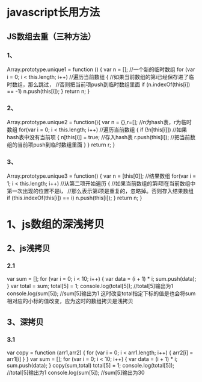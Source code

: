 
# javascript长用方法

## JS数组去重（三种方法）

### 1、
Array.prototype.unique1 = function () {
  var n = []; //一个新的临时数组
  for (var i = 0; i < this.length; i++) //遍历当前数组
  {
    //如果当前数组的第i已经保存进了临时数组，那么跳过，
    //否则把当前项push到临时数组里面
    if (n.indexOf(this[i]) == -1) n.push(this[i]);
  }
  return n;
}

### 2、
Array.prototype.unique2 = function(){
    var n = {},r=[]; //n为hash表，r为临时数组
    for(var i = 0; i < this.length; i++) //遍历当前数组
    {
        if (!n[this[i]]) //如果hash表中没有当前项
        {
            n[this[i]] = true; //存入hash表
            r.push(this[i]); //把当前数组的当前项push到临时数组里面
        }
    }
    return r;
}

### 3、
Array.prototype.unique3 = function()
{
    var n = [this[0]]; //结果数组
    for(var i = 1; i < this.length; i++) //从第二项开始遍历
    {
        //如果当前数组的第i项在当前数组中第一次出现的位置不是i，
        //那么表示第i项是重复的，忽略掉。否则存入结果数组
        if (this.indexOf(this[i]) == i) n.push(this[i]);
    }
    return n;
}

# 1、js数组的深浅拷贝

## 2、js浅拷贝

### 2.1
var sum = [];
for (var i = 0; i < 10; i++) {
  var data = (i + 1) * i;
  sum.push(data);
}
var total = sum;
total[5] = 1;
console.log(total[5]);    //total[5]输出为1
console.log(sum[5]);    //sum[5]输出为1
这时改变total指定下标的值是也会将sum相对应的小标的值改变，应为这时的数组拷贝是浅拷贝

## 3、深拷贝

### 3.1
var copy = function (arr1,arr2) {
   for (var i = 0; i < arr1.length; i++) {
      arr2[i] = arr1[i]
   }
}
var sum = [];
for (var i = 0; i < 10; i++) {
  var data = (i + 1) * i;
  sum.push(data);
}
copy(sum,total)
total[5] = 1;
console.log(total[5]);    //total[5]输出为1
console.log(sum[5]);    //sum[5]输出为30
